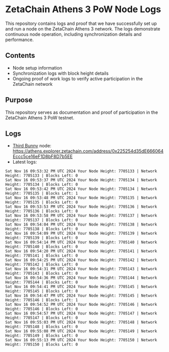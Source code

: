 # ZetaChain Athens 3 PoW Node Logs
This repository contains logs and proof that we have successfully set up and run a node on the ZetaChain Athens 3 network. The logs demonstrate continuous node operation, including synchronization details and performance.

## Contents
- Node setup information
- Synchronization logs with block height details
- Ongoing proof of work logs to verify active participation in the ZetaChain network

## Purpose
This repository serves as documentation and proof of participation in the ZetaChain Athens 3 PoW testnet.

## Logs

- [Third Bunny](https://thirdbunny.xyz/) node: https://athens.explorer.zetachain.com/address/0x225254d35dE666064Eccc5ce16eF1D8bF8D7b5EE
- Latest logs:
```
Sat Nov 16 09:53:32 PM UTC 2024 Your Node Height: 7705133 | Network Height: 7705133 | Blocks Left: 0
Sat Nov 16 09:53:37 PM UTC 2024 Your Node Height: 7705134 | Network Height: 7705134 | Blocks Left: 0
Sat Nov 16 09:53:42 PM UTC 2024 Your Node Height: 7705134 | Network Height: 7705135 | Blocks Left: 1
Sat Nov 16 09:53:48 PM UTC 2024 Your Node Height: 7705135 | Network Height: 7705135 | Blocks Left: 0
Sat Nov 16 09:53:53 PM UTC 2024 Your Node Height: 7705136 | Network Height: 7705136 | Blocks Left: 0
Sat Nov 16 09:53:58 PM UTC 2024 Your Node Height: 7705137 | Network Height: 7705137 | Blocks Left: 0
Sat Nov 16 09:54:04 PM UTC 2024 Your Node Height: 7705138 | Network Height: 7705138 | Blocks Left: 0
Sat Nov 16 09:54:09 PM UTC 2024 Your Node Height: 7705139 | Network Height: 7705139 | Blocks Left: 0
Sat Nov 16 09:54:14 PM UTC 2024 Your Node Height: 7705140 | Network Height: 7705140 | Blocks Left: 0
Sat Nov 16 09:54:20 PM UTC 2024 Your Node Height: 7705141 | Network Height: 7705141 | Blocks Left: 0
Sat Nov 16 09:54:25 PM UTC 2024 Your Node Height: 7705142 | Network Height: 7705142 | Blocks Left: 0
Sat Nov 16 09:54:31 PM UTC 2024 Your Node Height: 7705143 | Network Height: 7705143 | Blocks Left: 0
Sat Nov 16 09:54:36 PM UTC 2024 Your Node Height: 7705144 | Network Height: 7705144 | Blocks Left: 0
Sat Nov 16 09:54:41 PM UTC 2024 Your Node Height: 7705145 | Network Height: 7705145 | Blocks Left: 0
Sat Nov 16 09:54:47 PM UTC 2024 Your Node Height: 7705145 | Network Height: 7705146 | Blocks Left: 1
Sat Nov 16 09:54:52 PM UTC 2024 Your Node Height: 7705146 | Network Height: 7705146 | Blocks Left: 0
Sat Nov 16 09:54:57 PM UTC 2024 Your Node Height: 7705147 | Network Height: 7705147 | Blocks Left: 0
Sat Nov 16 09:55:03 PM UTC 2024 Your Node Height: 7705148 | Network Height: 7705148 | Blocks Left: 0
Sat Nov 16 09:55:08 PM UTC 2024 Your Node Height: 7705149 | Network Height: 7705149 | Blocks Left: 0
Sat Nov 16 09:55:13 PM UTC 2024 Your Node Height: 7705150 | Network Height: 7705150 | Blocks Left: 0
```
